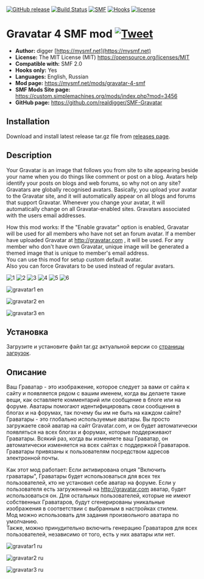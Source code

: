 [![GitHub release](https://img.shields.io/github/release/realdigger/SMF-Gravatar.svg)](https://github.com/realdigger/SMF-Gravatar/releases)
[![Build Status](https://travis-ci.org/realdigger/SMF-Gravatar.svg?branch=master)](https://travis-ci.org/realdigger/SMF-Gravatar)
[![SMF](https://img.shields.io/badge/SMF-2.0-blue.svg?style==flat)](https://simplemachines.org)
[![Hooks](https://img.shields.io/badge/hooks%20only-✓-blue.svg?style==flat)]()
[![license](https://img.shields.io/github/license/realdigger/SMF-Gravatar.svg)]()
# Gravatar 4 SMF mod [![Tweet](https://img.shields.io/twitter/url/http/shields.io.svg?style=social)](https://twitter.com/intent/tweet?text=SMF%20Gravatar&url=https://github.com/realdigger/SMF-Gravatar&hashtags=smf,gravatar)
* **Author:** digger [https://mysmf.net](https://mysmf.net)
* **License:** The MIT License (MIT) https://opensource.org/licenses/MIT
* **Compatible with:** SMF 2.0
* **Hooks only:** Yes
* **Languages:** English, Russian
* **Mod page:** https://mysmf.net/mods/gravatar-4-smf
* **SMF Mods Site page:** https://custom.simplemachines.org/mods/index.php?mod=3456
* **GitHub page:** https://github.com/realdigger/SMF-Gravatar

## Installation  
Download and install latest release tar.gz file from [releases page](https://github.com/realdigger/SMF-Gravatar/releases).

## Description
Your Gravatar is an image that follows you from site to site appearing beside your name when you do things like comment or post on a blog. Avatars help identify your posts on blogs and web forums, so why not on any site?
Gravatars are globally recognised avatars. Basically, you upload your avatar to the Gravatar site, and it will automatically appear on all blogs and forums that support Gravatar. Whenever you change your avatar, it will automatically change on all Gravatar-enabled sites. Gravatars associated with the users email addresses.

How this mod works:
If the "Enable gravatar" option is enabled, Gravatar will be used for all members who have not set an forum avatar. If a member have uploaded Gravatar at http://gravatar.com , it will be used. For any member who don't have own Gravatar, unique image will be generated a themed image that is unique to member's email address.  
You can use this mod for setup custom default avatar.  
Also you can force Gravatars to be used instead of regular avatars.

![1](https://www.gravatar.com/avatar/00000000000000000000000000000000?d=mp&amp;f=y)
![2](https://www.gravatar.com/avatar/00000000000000000000000000000000?d=identicon&amp;f=y)
![3](https://www.gravatar.com/avatar/00000000000000000000000000000000?d=monsterid&amp;f=y)
![4](https://www.gravatar.com/avatar/00000000000000000000000000000000?d=wavatar&amp;f=y)
![5](https://www.gravatar.com/avatar/00000000000000000000000000000000?d=retro&amp;f=y)
![6](https://www.gravatar.com/avatar/00000000000000000000000000000000?d=robohash&amp;f=y)

![gravatar1 en](https://cloud.githubusercontent.com/assets/1187218/26038566/80dcfca8-391c-11e7-9850-2d9c4657c775.png)

![gravatar2 en](https://cloud.githubusercontent.com/assets/1187218/26038570/80dfb696-391c-11e7-95ed-610197f321cd.png)

![gravatar3 en](https://cloud.githubusercontent.com/assets/1187218/26038571/80e1c6e8-391c-11e7-9273-640c35e5b418.png)

## Установка    
Загрузите и установите файл tar.gz актуальной версии со [страницы загрузок](https://github.com/realdigger/SMF-Gravatar/releases).


## Описание
Ваш Граватар - это изображение, которое следует за вами от сайта к сайту и появляется рядом с вашим именем, когда вы делаете такие вещи, как оставляете комментарий или сообщение в блоге или на форуме. Аватары помогают идентифицировать свои сообщения в блогах и на форумах, так почему бы им не быть на каждом сайте?
Граватары - это глобально используемые аватары. Вы просто загружаете свой аватар на сайт Gravatar.com, и он будет автоматически появляться на всех блогах и форумах, которые поддерживают Граватары. Всякий раз, когда вы изменяете ваш Граватар, он автоматически изменяется на всех сайтах с поддержкой Граватаров. Граватары привязаны к пользователям посредством адресов электронной почты.

Как этот мод работает:
Если активирована опция "Включить граватары", Граватары будет использоваться для всех тех пользователей, кто не установил себе аватар на форуме. Если у пользователя есть загруженный на http://gravatar.com аватар, будет использоваться он. Для остальных пользователей, которые не имеют собственных Граватаров, будут сгенерированы уникальные изображения в соответствии с выбранным в настройках стилем.  
Мод можно использовать для задания произвольного аватара по умолчанию.  
Также, можно принудительно включить генерацию Граватаров для всех пользователей, независимо от того, есть у них аватары или нет.

![gravatar1 ru](https://cloud.githubusercontent.com/assets/1187218/26038568/80de9fa4-391c-11e7-95af-7c5f2880683c.png)

![gravatar2 ru](https://cloud.githubusercontent.com/assets/1187218/26038569/80defb3e-391c-11e7-82f7-088e966c67fe.png)

![gravatar3 ru](https://cloud.githubusercontent.com/assets/1187218/26038567/80de4fa4-391c-11e7-99d2-da587a77648f.png)
